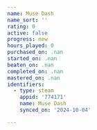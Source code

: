 ```yaml
---
name: Muse Dash
name_sort: ''
rating: 0
active: false
progress: new
hours_played: 0
purchased_on: .nan
started_on: .nan
beaten_on: .nan
completed_on: .nan
mastered_on: .nan
identifiers:
  - type: steam
    appid: '774171'
    name: Muse Dash
    synced_on: '2024-10-04'

---
```

